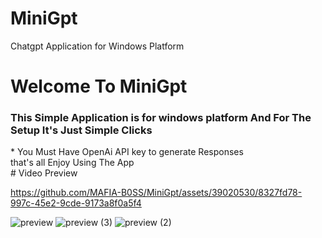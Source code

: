 # MiniGpt
Chatgpt Application for Windows Platform
<h1>Welcome To MiniGpt</h1>
<h3>This Simple Application is for windows platform And For The Setup It's Just Simple Clicks</h3>
* You Must Have OpenAi API key to generate Responses</br>
that's all Enjoy Using The App</br>
# Video Preview</br>


https://github.com/MAFIA-B0SS/MiniGpt/assets/39020530/8327fd78-997c-45e2-9cde-9173a8f0a5f4

![preview](https://github.com/MAFIA-B0SS/MiniGpt/assets/39020530/efe93d43-bd06-41f8-9910-7e4fd0755467)
![preview (3)](https://github.com/MAFIA-B0SS/MiniGpt/assets/39020530/3db0c516-7035-4704-8fd9-cf0186350b0f)
![preview (2)](https://github.com/MAFIA-B0SS/MiniGpt/assets/39020530/403178cf-3caf-4fa7-9cb6-2ca72e6ffaa0)

